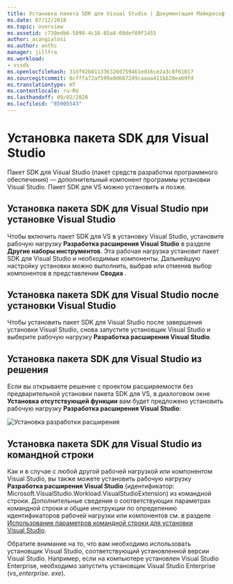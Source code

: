 ```yaml
---
title: Установка пакета SDK для Visual Studio | Документация Майкрософт
ms.date: 07/12/2018
ms.topic: overview
ms.assetid: c730edb6-5099-4c16-85a8-08def09f1455
author: acangialosi
ms.author: anthc
manager: jillfra
ms.workload:
- vssdk
ms.openlocfilehash: 31df92b011336320d759461ed16ce2a3c8f61017
ms.sourcegitcommit: 6cfffa72af599a9d667249caaaa411bb28ea69fd
ms.translationtype: HT
ms.contentlocale: ru-RU
ms.lasthandoff: 09/02/2020
ms.locfileid: "85905543"
---
```

# <a name="install-the-visual-studio-sdk"></a>Установка пакета SDK для Visual Studio

Пакет SDK для Visual Studio (пакет средств разработки программного обеспечения) — дополнительный компонент программы установки Visual Studio. Пакет SDK для VS можно установить и позже.

## <a name="install-the-visual-studio-sdk-as-part-of-a-visual-studio-installation"></a>Установка пакета SDK для Visual Studio при установке Visual Studio

Чтобы включить пакет SDK для VS в установку Visual Studio, установите рабочую нагрузку **Разработка расширения Visual Studio** в разделе **Другие наборы инструментов**. Эта рабочая нагрузка установит пакет SDK для Visual Studio и необходимые компоненты. Дальнейшую настройку установки можно выполнить, выбрав или отменив выбор компонентов в представлении **Сводка** .

## <a name="install-the-visual-studio-sdk-after-installing-visual-studio"></a>Установка пакета SDK для Visual Studio после установки Visual Studio

Чтобы установить пакет SDK для Visual Studio после завершения установки Visual Studio, снова запустите установщик Visual Studio и выберите рабочую нагрузку **Разработка расширения Visual Studio**.

## <a name="install-the-visual-studio-sdk-from-a-solution"></a>Установка пакета SDK для Visual Studio из решения

Если вы открываете решение с проектом расширяемости без предварительной установки пакета SDK для VS, в диалоговом окне **Установка отсутствующей функции** вам будет предложено установить рабочую нагрузку **Разработка расширения Visual Studio**:

![Установка разработки расширения](../extensibility/media/install-extension-development.png "Установка разработки расширения")

## <a name="install-the-visual-studio-sdk-from-the-command-line"></a>Установка пакета SDK для Visual Studio из командной строки

Как и в случае с любой другой рабочей нагрузкой или компонентом Visual Studio, вы также можете установить рабочую нагрузку **Разработка расширения Visual Studio** (идентификатор: Microsoft.VisualStudio.Workload.VisualStudioExtension) из командной строки. Дополнительные сведения о соответствующих параметрах командной строки и общие инструкции по определению идентификаторов рабочей нагрузки или компонентов см. в разделе [Использование параметров командной строки для установки Visual Studio](../install/use-command-line-parameters-to-install-visual-studio.md).

Обратите внимание на то, что вам необходимо использовать установщик Visual Studio, соответствующий установленной версии Visual Studio. Например, если на компьютере установлен Visual Studio Enterprise, необходимо запустить установщик Visual Studio Enterprise (*vs_enterprise. exe*).
